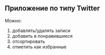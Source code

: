 ## Приложение по типу Twitter

Можно:

1. добавлять/удалять записи
2. добавить в понравившиеся
3. отсортировать
4. отметить как избранные